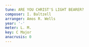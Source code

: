 ```yaml
---
tune: ARE YOU CHRIST'S LIGHT BEARER?
composer: I. Baltzell
arranger: Amos R. Wells
year: '-'
meter: L. M.
key: C Major
anacrusis: 0
---
```

